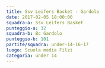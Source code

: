 ```yaml
---
title: Ssv Leifers Basket - Gardolo
date: 2017-02-05 18:00:00
squadra-a: Ssv Leifers Basket
punteggio-a: 32
squadra-b: Bc Gardolo
punteggio-b: 101
partite/squadra: under-14-16-17
luogo: Scuola media Filzi
categoria: under 14
---
```

